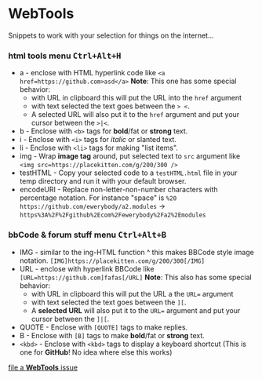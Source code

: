 # WebTools

Snippets to work with your selection for things on the internet...

### html tools menu <kbd>Ctrl+Alt+H</kbd>
* a - enclose with HTML hyperlink code like `<a href=https://github.com>asd</a>`
  **Note**: This one has some special behavior:
  * with URL in clipboard this will put the URL into the `href` argument
  * with text selected the text goes between the `> <`.
  * A selected URL will also put it to the `href` argument and put your cursor between the `>|<`.
* b - Enclose with `<b>` tags for **bold**/fat or **strong** text.
* i - Enclose with `<i>` tags for *italic* or slanted text.
* li - Enclose with `<li>` tags for making "list items".
* img - Wrap **image tag** around, put selected text to `src` argument like `<img src=https://placekitten.com/g/200/300 />`
* testHTML - Copy your selected code to a `testHTML.html` file in your temp directory and run it with your default browser.
* encodeURI - Replace non-letter-non-number characters with percentage notation. For instance "space" is `%20`
  `https://github.com/ewerybody/a2.modules` -> `https%3A%2F%2Fgithub%2Ecom%2Fewerybody%2Fa2%2Emodules`

### bbCode & forum stuff menu <kbd>Ctrl+Alt+B</kbd>
* IMG - similar to the ing-HTML function ^ this makes BBCode style image notation. `[IMG]https://placekitten.com/g/200/300[/IMG]`
* URL - enclose with hyperlink BBCode like `[URL=https://github.com]fafas[/URL]`
  **Note**: This also has some special behavior:
  * with URL in clipboard this will put the URL a the `URL=` argument
  * with text selected the text goes between the `][`.
  * A **selected URL** will also put it to the `URL=` argument and put your cursor between the `]|[`.
* QUOTE - Enclose with `[QUOTE]` tags to make replies.
* B - Enclose with `[B]` tags to make **bold**/fat or **strong** text.
* `<kbd>` - Enclose with `<kbd>` tags to display a keyboard shortcut (This is one for **GitHub**! No idea where else this works)


[file a **WebTools** issue](https://github.com/ewerybody/a2.modules/issues/new?labels=mod%3AWebTools)
